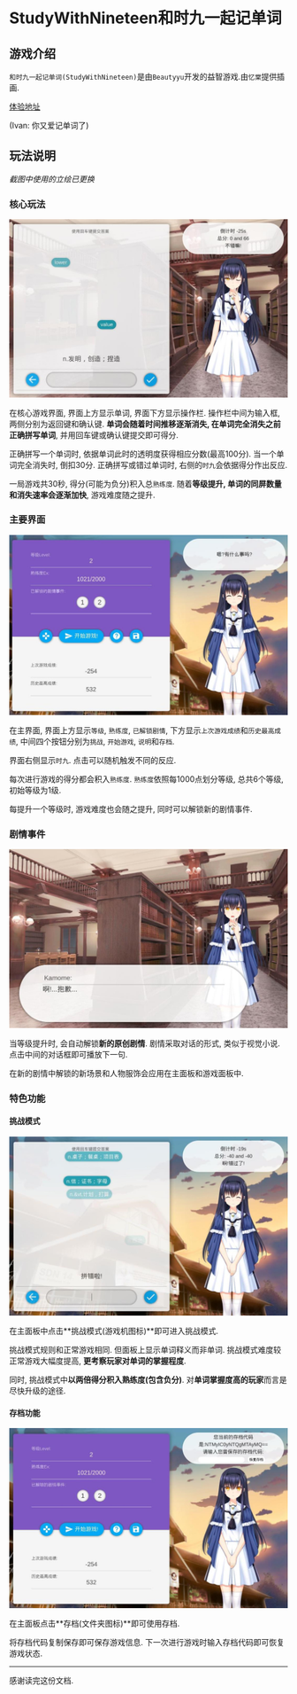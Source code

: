 # StudyWithNineteen和时九一起记单词

## 游戏介绍

`和时九一起记单词(StudyWithNineteen)`是由`Beautyyu`开发的益智游戏.由`忆棠`提供插画.

[体验地址](http://beautyyu.top/StudyWithNineteen/)

(Ivan: 你又爱记单词了)

## 玩法说明

*截图中使用的立绘已更换*

### 核心玩法

![](./pics/help/help1.jpg)

在核心游戏界面, 界面上方显示单词, 界面下方显示操作栏. 操作栏中间为输入框, 两侧分别为返回键和确认键. **单词会随着时间推移逐渐消失, 在单词完全消失之前正确拼写单词**, 并用回车键或确认键提交即可得分.

正确拼写一个单词时, 依据单词此时的透明度获得相应分数(最高100分). 当一个单词完全消失时, 倒扣30分. 正确拼写或错过单词时, 右侧的`时九`会依据得分作出反应.

一局游戏共30秒, 得分(可能为负分)积入总`熟练度`. 随着**等级提升, 单词的同屏数量和消失速率会逐渐加快**, 游戏难度随之提升.

### 主要界面

![](./pics/help/help2.jpg)

在主界面, 界面上方显示`等级`, `熟练度`, `已解锁剧情`, 下方显示`上次游戏成绩`和`历史最高成绩`, 中间四个按钮分别为`挑战`, `开始游戏`, `说明`和`存档`. 

界面右侧显示`时九`. 点击可以随机触发不同的反应.

每次进行游戏的得分都会积入`熟练度`. `熟练度`依照每1000点划分等级, 总共6个等级, 初始等级为1级.

每提升一个等级时, 游戏难度也会随之提升, 同时可以解锁新的剧情事件.

### 剧情事件

![](./pics/help/help5.jpg)

当等级提升时, 会自动解锁**新的原创剧情**. 剧情采取对话的形式, 类似于视觉小说. 点击中间的对话框即可播放下一句.

在新的剧情中解锁的新场景和人物服饰会应用在主面板和游戏面板中.

### 特色功能

#### 挑战模式

![](./pics/help/help4.jpg)

在主面板中点击**挑战模式(游戏机图标)**即可进入挑战模式.

挑战模式规则和正常游戏相同. 但面板上显示单词释义而非单词. 挑战模式难度较正常游戏大幅度提高, **更考察玩家对单词的掌握程度**.

同时, 挑战模式中**以两倍得分积入熟练度(包含负分)**. 对**单词掌握度高的玩家**而言是尽快升级的途径.

#### 存档功能

![](./pics/help/help3.jpg)

在主面板点击**存档(文件夹图标)**即可使用存档.

将存档代码复制保存即可保存游戏信息. 下一次进行游戏时输入存档代码即可恢复游戏状态.

***

感谢读完这份文档.